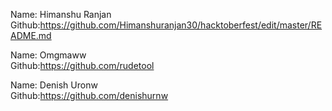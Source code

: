 Name: Himanshu Ranjan<br/>
Github:https://github.com/Himanshuranjan30/hacktoberfest/edit/master/README.md</br>


Name: Omgmaww</br>
Github:https://github.com/rudetool</br>

Name: Denish Uronw</br>
Github:https://github.com/denishurnw
